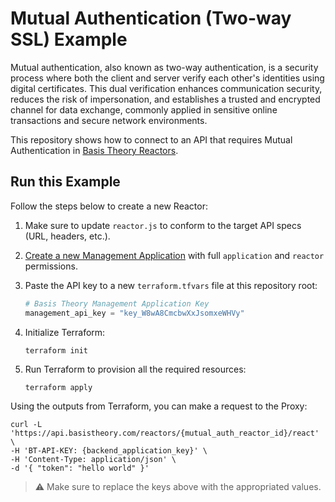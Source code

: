 # Mutual Authentication (Two-way SSL) Example

Mutual authentication, also known as two-way authentication, is a security process where both the client and server verify each other's identities using digital certificates. This dual verification enhances communication security, reduces the risk of impersonation, and establishes a trusted and encrypted channel for data exchange, commonly applied in sensitive online transactions and secure network environments.

This repository shows how to connect to an API that requires Mutual Authentication in [Basis Theory Reactors](https://developers.basistheory.com/docs/concepts/what-are-reactors).

## Run this Example

Follow the steps below to create a new Reactor:

1. Make sure to update `reactor.js` to conform to the target API specs (URL, headers, etc.).

2. [Create a new Management Application](https://portal.basistheory.com/applications/create?name=Terraform&permissions=application%3Acreate&permissions=application%3Aread&permissions=application%3Aupdate&permissions=application%3Adelete&permissions=reactor%3Acreate&permissions=reactor%3Aread&permissions=reactor%3Aupdate&permissions=reactor%3Adelete&type=management) with full `application` and `reactor` permissions.

3. Paste the API key to a new `terraform.tfvars` file at this repository root:

    ```terraform
    # Basis Theory Management Application Key
    management_api_key = "key_W8wA8CmcbwXxJsomxeWHVy"
    ```

4. Initialize Terraform:

    ```shell
    terraform init
    ```

5. Run Terraform to provision all the required resources:

    ```shell
    terraform apply
    ```

Using the outputs from Terraform, you can make a request to the Proxy:

```curl
curl -L 'https://api.basistheory.com/reactors/{mutual_auth_reactor_id}/react' \
-H 'BT-API-KEY: {backend_application_key}' \
-H 'Content-Type: application/json' \
-d '{ "token": "hello world" }'
```

> ⚠️ Make sure to replace the keys above with the appropriated values.
